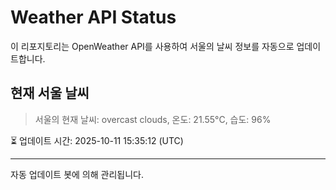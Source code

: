 
# Weather API Status

이 리포지토리는 OpenWeather API를 사용하여 서울의 날씨 정보를 자동으로 업데이트합니다.

## 현재 서울 날씨
> 서울의 현재 날씨: overcast clouds, 온도: 21.55°C, 습도: 96%

⏳ 업데이트 시간: 2025-10-11 15:35:12 (UTC)

---
자동 업데이트 봇에 의해 관리됩니다.
